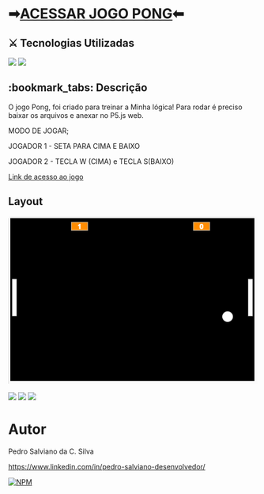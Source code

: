 
<h1>➡<a href="https://editor.p5js.org/pe-salviano/sketches/LjvHNODUw" target="_blank">ACESSAR JOGO PONG</a>⬅</h1>

<h2>⚔ Tecnologias Utilizadas</h2>

<div style="display: inline_block">

<img src="https://img.shields.io/badge/html5-%23E34F26.svg?style=for-the-badge&logo=html5&logoColor=white" />
<img src="https://img.shields.io/badge/javascript-%23323330.svg?style=for-the-badge&logo=javascript&logoColor=%23F7DF1E" />
  
</div>

<h2>:bookmark_tabs: Descrição</h2>
<p>O jogo Pong, foi criado para treinar a Minha lógica! Para rodar é preciso baixar os arquivos e anexar no P5.js web.</p>
<p>MODO DE JOGAR;<p>
<p>JOGADOR 1 - SETA PARA CIMA E BAIXO</p>
<p>JOGADOR 2 - TECLA W (CIMA) e TECLA S(BAIXO)</p>
<p><a href="https://editor.p5js.org/pe-salviano/sketches/LjvHNODUw" target="_blank"> Link de acesso ao jogo </a></p>

## Layout
![Web 1](https://github.com/pe-salviano/logica-javascript-jogo-pong/blob/main/jogoPong.png)


<div style="display: inline_block">
  
<a href = "mailto:pedro.salviano.cs@gmail.com"><img src="https://img.shields.io/badge/-Gmail-%23333?style=for-the-badge&logo=gmail&logoColor=white" target="_blank"></a>
<a href="https://www.linkedin.com/in/pedro-salviano-857917116/" target="_blank"><img src="https://img.shields.io/badge/-LinkedIn-%230077B5?style=for-the-badge&logo=linkedin&logoColor=white" target="_blank"></a>
<a href="https://pe-salviano.github.io/portfolio_pedro/" target="_blank"><img src="https://img.shields.io/badge/-Portf%C3%B3lio-brown?style=for-the-badge&logo=true" target="_blank"></a>
  
</div>



# Autor

Pedro Salviano da C. Silva

https://www.linkedin.com/in/pedro-salviano-desenvolvedor/

[![NPM](https://img.shields.io/npm/l/react)](https://github.com/pe-salviano/mobile-first/blob/main/LICENSE)
